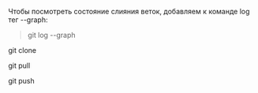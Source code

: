 Чтобы посмотреть состояние слияния веток, добавляем к команде log тег --graph:
>git log --graph

git clone

git pull

git push

